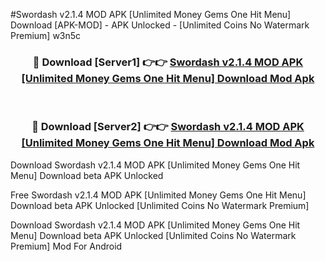 #Swordash v2.1.4 MOD APK [Unlimited Money Gems One Hit Menu] Download [APK-MOD] - APK Unlocked - [Unlimited Coins No Watermark Premium] w3n5c



<div align="center">

<h3>🔴 Download [Server1] 👉👉 <a href="https://momento.my/?title=Swordash_v2.1.4_MOD_APK_[Unlimited_Money_Gems_One_Hit_Menu]_Download">Swordash v2.1.4 MOD APK [Unlimited Money Gems One Hit Menu] Download Mod Apk</a></h3><br>

<h3>🔴 Download [Server2] 👉👉 <a href="https://momento.my/?title=Swordash_v2.1.4_MOD_APK_[Unlimited_Money_Gems_One_Hit_Menu]_Download">Swordash v2.1.4 MOD APK [Unlimited Money Gems One Hit Menu] Download Mod Apk</a></h3>
</div>



Download Swordash v2.1.4 MOD APK [Unlimited Money Gems One Hit Menu] Download beta APK Unlocked

Free Swordash v2.1.4 MOD APK [Unlimited Money Gems One Hit Menu] Download beta APK Unlocked [Unlimited Coins No Watermark Premium]

Download Swordash v2.1.4 MOD APK [Unlimited Money Gems One Hit Menu] Download beta APK Unlocked [Unlimited Coins No Watermark Premium] Mod For Android
